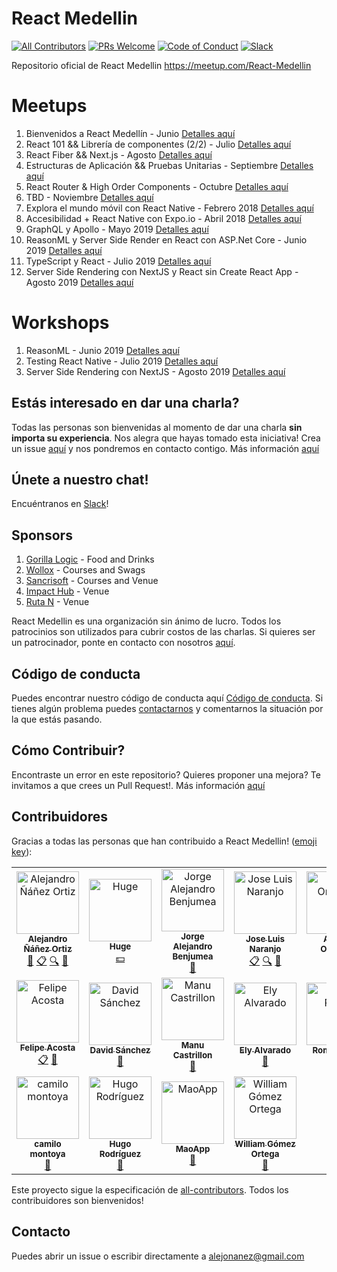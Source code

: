 # React Medellin
[![All Contributors](https://img.shields.io/badge/all_contributors-18-orange.svg?style=flat-square)](#contributors-)
[![PRs Welcome](https://img.shields.io/badge/PRs-welcome-brightgreen.svg?style=flat-square)](http://makeapullrequest.com)
[![Code of Conduct][coc-badge]](#código-de-conducta) [![Slack](https://img.shields.io/badge/chat-on%20slack-brightgreen.svg?style=flat-square)](https://reactmedellin.slack.com/)

Repositorio oficial de React Medellin https://meetup.com/React-Medellin

# Meetups
1. Bienvenidos a React Medellín - Junio [Detalles aquí](https://github.com/react-medellin/meetup/blob/master/meetups/junio-2017.md)
2. React 101 && Librería de componentes (2/2) - Julio [Detalles aquí](https://github.com/react-medellin/meetup/blob/master/meetups/julio-2017.md)
3. React Fiber && Next.js - Agosto [Detalles aquí](https://github.com/react-medellin/meetup/blob/master/meetups/agosto-2017.md)
4. Estructuras de Aplicación && Pruebas Unitarias - Septiembre [Detalles aquí](https://github.com/react-medellin/meetup/blob/master/meetups/septiembre-2017.md)
5. React Router & High Order Components - Octubre [Detalles aquí](https://github.com/react-medellin/meetup/blob/master/meetups/octubre-2017.md)
6. TBD - Noviembre [Detalles aquí](https://github.com/react-medellin/meetup/blob/master/meetups/noviembre-2017.md)
7. Explora el mundo móvil con React Native - Febrero 2018 [Detalles aquí](https://github.com/react-medellin/meetup/blob/master/meetups/february-2018.md)
8. Accesibilidad + React Native con Expo.io - Abril 2018 [Detalles aquí](https://github.com/react-medellin/meetup/blob/master/meetups/abril-2018.md)
9. GraphQL y Apollo - Mayo 2019 [Detalles aquí](https://github.com/react-medellin/meetup/blob/master/meetups/mayo-2019.md)
10. ReasonML y Server Side Render en React con ASP.Net Core - Junio 2019 [Detalles aquí](https://github.com/react-medellin/meetup/blob/master/meetups/junio-2019.md)
11. TypeScript y React - Julio 2019 [Detalles aquí](https://github.com/react-medellin/meetup/blob/master/meetups/julio-2019.md)
12. Server Side Rendering con NextJS y React sin Create React App - Agosto 2019 [Detalles aquí](https://github.com/react-medellin/meetup/blob/master/meetups/agosto-2019.md)

# Workshops

1. ReasonML - Junio 2019 [Detalles aquí](https://github.com/react-medellin/meetup/blob/master/workshops/junio-2019.md)
2. Testing React Native - Julio 2019 [Detalles aquí](https://github.com/react-medellin/meetup/blob/master/workshops/julio-2019.md)
3. Server Side Rendering con NextJS - Agosto 2019 [Detalles aquí](https://github.com/react-medellin/meetup/blob/master/workshops/agosto-2019.md)

## Estás interesado en dar una charla?
Todas las personas son bienvenidas al momento de dar una charla **sin importa su experiencia**. Nos alegra que hayas tomado esta iniciativa! Crea un issue [aquí](https://github.com/react-medellin/meetup/issues) y nos pondremos en contacto contigo. Más información [aquí](CONTRIBUTING.md)

## Únete a nuestro chat!
Encuéntranos en [Slack](https://join.slack.com/t/reactmedellin/shared_invite/enQtNzA4MDE1MjY4MjQwLTMzMGI0OTRlMjE2OWY5ZmY4YjcwYTZhMjZiZjBjN2JkZjQ1MWQxYWRiMTJmOThhNmU3ZGYwZjU3NTJmZTA1MmY)!

## Sponsors

1. [Gorilla Logic](https://www.wolox.com.ar/) - Food and Drinks
2. [Wollox](https://www.wolox.com.ar/) - Courses and Swags
3. [Sancrisoft](https://www.sancrisoft.com/) - Courses and Venue
4. [Impact Hub](https://impacthub.net/) - Venue
5. [Ruta N](https://www.rutanmedellin.org/es/) - Venue

React Medellin es una organización sin ánimo de lucro. Todos los patrocinios son utilizados para cubrir costos de las charlas. Si quieres ser un patrocinador, ponte en contacto con nosotros [aquí](https://github.com/react-medellin/meetup#contacto).

## Código de conducta
Puedes encontrar nuestro código de conducta aquí [Código de conducta](CODE_OF_CONDUCT.md). Si tienes algún problema puedes [contactarnos](https://github.com/react-medellin/meetup#contacto) y comentarnos la situación por la que estás pasando.

## Cómo Contribuir?
Encontraste un error en este repositorio? Quieres proponer una mejora? Te invitamos a que crees un Pull Request!. Más información [aquí](CONTRIBUTING.md)

## Contribuidores

Gracias a todas las personas que han contribuido a React Medellin! ([emoji key](https://github.com/kentcdodds/all-contributors#emoji-key)):

<!-- ALL-CONTRIBUTORS-LIST:START - Do not remove or modify this section -->
<!-- prettier-ignore-start -->
<!-- markdownlint-disable -->
<table>
  <tr>
    <td align="center"><a href="http://co.linkedin.com/in/alejandronanez/"><img src="https://avatars0.githubusercontent.com/u/464978?v=3" width="100px;" alt="Alejandro Ñáñez Ortiz"/><br /><sub><b>Alejandro Ñáñez Ortiz</b></sub></a><br /><a href="https://github.com/react-medellin/meetup/commits?author=alejandronanez" title="Documentation">📖</a> <a href="#eventOrganizing-alejandronanez" title="Event Organizing">📋</a> <a href="#fundingFinding-alejandronanez" title="Funding Finding">🔍</a> <a href="#talk-alejandronanez" title="Talks">📢</a></td>
    <td align="center"><a href="http://hugeinc.com"><img src="https://avatars3.githubusercontent.com/u/281742?v=3" width="100px;" alt="Huge"/><br /><sub><b>Huge</b></sub></a><br /><a href="#financial-hugeinc" title="Financial">💵</a></td>
    <td align="center"><a href="https://github.com/AlejandroBenjumea"><img src="https://avatars0.githubusercontent.com/u/5565957?v=3" width="100px;" alt="Jorge Alejandro Benjumea"/><br /><sub><b>Jorge Alejandro Benjumea</b></sub></a><br /><a href="#talk-AlejandroBenjumea" title="Talks">📢</a></td>
    <td align="center"><a href="https://co.linkedin.com/in/josenaranjo/en"><img src="https://avatars1.githubusercontent.com/u/3025600?v=3" width="100px;" alt="Jose Luis Naranjo"/><br /><sub><b>Jose Luis Naranjo</b></sub></a><br /><a href="#eventOrganizing-josenaranjo" title="Event Organizing">📋</a> <a href="#fundingFinding-josenaranjo" title="Funding Finding">🔍</a> <a href="#talk-josenaranjo" title="Talks">📢</a></td>
    <td align="center"><a href="http://angelitaooo.github.io"><img src="https://avatars0.githubusercontent.com/u/18565471?v=3" width="100px;" alt="Angela Ordoñez"/><br /><sub><b>Angela Ordoñez</b></sub></a><br /><a href="#eventOrganizing-angelitaooo" title="Event Organizing">📋</a></td>
    <td align="center"><a href="https://www.linkedin.com/in/simonhoyos/"><img src="https://avatars0.githubusercontent.com/u/23706543?v=3" width="100px;" alt="Simon Hoyos"/><br /><sub><b>Simon Hoyos</b></sub></a><br /><a href="#eventOrganizing-simonhoyos" title="Event Organizing">📋</a> <a href="#talk-simonhoyos" title="Talks">📢</a></td>
    <td align="center"><a href="https://github.com/jmgr2996"><img src="https://avatars0.githubusercontent.com/u/19862755?v=4" width="100px;" alt="jmgr2996"/><br /><sub><b>jmgr2996</b></sub></a><br /><a href="#eventOrganizing-jmgr2996" title="Event Organizing">📋</a> <a href="#talk-jmgr2996" title="Talks">📢</a></td>
  </tr>
  <tr>
    <td align="center"><a href="http://felipeacosta.co"><img src="https://avatars2.githubusercontent.com/u/17883219?v=4" width="100px;" alt="Felipe Acosta"/><br /><sub><b>Felipe Acosta</b></sub></a><br /><a href="#eventOrganizing-facosta0787" title="Event Organizing">📋</a> <a href="#talk-facosta0787" title="Talks">📢</a></td>
    <td align="center"><a href="https://twitter.com/d4vsanchez"><img src="https://avatars2.githubusercontent.com/u/2999604?v=4" width="100px;" alt="David Sánchez"/><br /><sub><b>David Sánchez</b></sub></a><br /><a href="#talk-d4vsanchez" title="Talks">📢</a></td>
    <td align="center"><a href="https://www.manuela.dev/"><img src="https://avatars2.githubusercontent.com/u/10585946?v=4" width="100px;" alt="Manu Castrillon"/><br /><sub><b>Manu Castrillon</b></sub></a><br /><a href="#talk-ManuCastrillonM" title="Talks">📢</a></td>
    <td align="center"><a href="https://github.com/elyalvarado"><img src="https://avatars1.githubusercontent.com/u/545352?v=4" width="100px;" alt="Ely Alvarado"/><br /><sub><b>Ely Alvarado</b></sub></a><br /><a href="#talk-elyalvarado" title="Talks">📢</a></td>
    <td align="center"><a href="https://RomelPerez.com"><img src="https://avatars2.githubusercontent.com/u/1393135?v=4" width="100px;" alt="Romel Pérez"/><br /><sub><b>Romel Pérez</b></sub></a><br /><a href="#talk-romelperez" title="Talks">📢</a></td>
    <td align="center"><a href="http://jonalvarezz.com"><img src="https://avatars1.githubusercontent.com/u/2167222?v=4" width="100px;" alt="Jonathan Alvarez"/><br /><sub><b>Jonathan Alvarez</b></sub></a><br /><a href="#talk-jonalvarezz" title="Talks">📢</a></td>
    <td align="center"><a href="http://www.gomezjuliana.com"><img src="https://avatars2.githubusercontent.com/u/21693619?v=4" width="100px;" alt="Juliana Gomez"/><br /><sub><b>Juliana Gomez</b></sub></a><br /><a href="#talk-gomezjuliana" title="Talks">📢</a></td>
  </tr>
  <tr>
    <td align="center"><a href="http://www.jc-montoya.com"><img src="https://avatars0.githubusercontent.com/u/5333383?v=4" width="100px;" alt="camilo montoya"/><br /><sub><b>camilo montoya</b></sub></a><br /><a href="#talk-camilomontoyau" title="Talks">📢</a></td>
    <td align="center"><a href="https://github.com/devharf2310"><img src="https://avatars0.githubusercontent.com/u/20269155?v=4" width="100px;" alt="Hugo Rodríguez"/><br /><sub><b>Hugo Rodríguez</b></sub></a><br /><a href="#talk-devharf2310" title="Talks">📢</a></td>
    <td align="center"><a href="https://github.com/maoapp"><img src="https://avatars1.githubusercontent.com/u/19539930?v=4" width="100px;" alt="MaoApp"/><br /><sub><b>MaoApp</b></sub></a><br /><a href="#talk-maoapp" title="Talks">📢</a></td>
    <td align="center"><a href="http://williamegomezo.me"><img src="https://avatars2.githubusercontent.com/u/33497419?v=4" width="100px;" alt="William Gómez Ortega"/><br /><sub><b>William Gómez Ortega</b></sub></a><br /><a href="#talk-williamegomezo" title="Talks">📢</a></td>
  </tr>
</table>

<!-- markdownlint-enable -->
<!-- prettier-ignore-end -->
<!-- ALL-CONTRIBUTORS-LIST:END -->

Este proyecto sigue la especificación de [all-contributors](https://github.com/kentcdodds/all-contributors). Todos los contribuidores son bienvenidos!

[coc-badge]: https://img.shields.io/badge/code%20of-conduct-ff69b4.svg?style=flat-square

## Contacto
Puedes abrir un issue o escribir directamente a alejonanez@gmail.com
